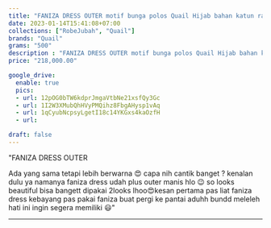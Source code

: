 ```yaml
---
title: "FANIZA DRESS OUTER motif bunga polos Quail Hijab bahan katun rayon"
date: 2023-01-14T15:41:08+07:00
collections: ["RobeJubah", "Quail"]
brands: "Quail"
grams: "500"
description : "FANIZA DRESS OUTER motif bunga polos Quail Hijab bahan katun rayon"
price: "218,000.00"

google_drive:
  enable: true
  pics:
  - url: 12pOG0bTW6kdprJmgaVtbNe21xsfQy3Gc
  - url: 1I2W3XMubQhHVyPMQihz8FbgAHysp1vAq
  - url: 1qCyubNcpsyLgetI18c14YKGxs4kaOzfH
  - url: 

draft: false
---
```


"FANIZA DRESS OUTER

Ada yang sama tetapi lebih berwarna 😍 capa nih cantik banget ? kenalan dulu ya namanya faniza dress udah plus outer manis hlo 😉 so looks beautiful bisa bangett dipakai 2looks lhoo😍kesan pertama pas liat faniza dress kebayang pas pakai faniza buat pergi ke pantai aduhh bundd meleleh hati ini ingin segera memiliki 😃"

---   
  
